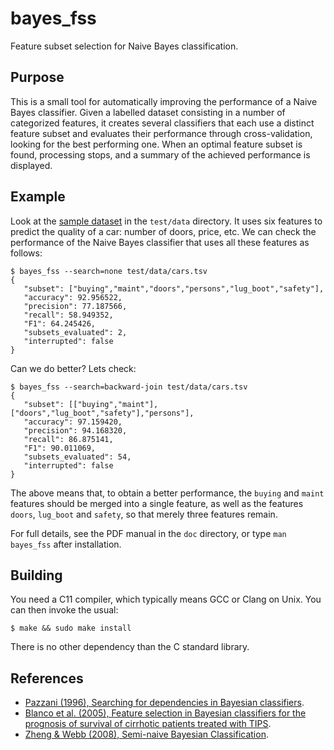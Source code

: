 # bayes_fss

Feature subset selection for Naive Bayes classification.


## Purpose

This is a small tool for automatically improving the performance of a Naive
Bayes classifier. Given a labelled dataset consisting in a number of categorized
features, it creates several classifiers that each use a distinct feature subset
and evaluates their performance through cross-validation, looking for the best
performing one. When an optimal feature subset is found, processing stops, and a
summary of the achieved performance is displayed.


## Example

Look at the [sample
dataset](https://github.com/michaelnmmeyer/bayes_fss/blob/master/test/data/cars.tsv)
in the `test/data` directory. It uses six features to predict the quality of a
car: number of doors, price, etc. We can check the performance of the Naive
Bayes classifier that uses all these features as follows: 

    $ bayes_fss --search=none test/data/cars.tsv
    {
       "subset": ["buying","maint","doors","persons","lug_boot","safety"],
       "accuracy": 92.956522,
       "precision": 77.187566,
       "recall": 58.949352,
       "F1": 64.245426,
       "subsets_evaluated": 2,
       "interrupted": false
    }

Can we do better? Lets check:

    $ bayes_fss --search=backward-join test/data/cars.tsv
    {
       "subset": [["buying","maint"],["doors","lug_boot","safety"],"persons"],
       "accuracy": 97.159420,
       "precision": 94.168320,
       "recall": 86.875141,
       "F1": 90.011069,
       "subsets_evaluated": 54,
       "interrupted": false
    }

The above means that, to obtain a better performance, the `buying` and `maint`
features should be merged into a single feature, as well as the features
`doors`, `lug_boot` and `safety`, so that merely three features remain.

For full details, see the PDF manual in the `doc` directory, or type `man
bayes_fss` after installation.

## Building

You need a C11 compiler, which typically means GCC or Clang on Unix. You can
then invoke the usual:

    $ make && sudo make install

There is no other dependency than the C standard library.

## References

* [Pazzani (1996), Searching for dependencies in Bayesian
  classifiers](http://www.cs.rutgers.edu/~pazzani/Publications/Pazzani-aistats96.pdf).
* [Blanco et al. (2005), Feature selection in Bayesian classifiers for the
  prognosis of survival of cirrhotic patients treated with
  TIPS](http://www.sciencedirect.com/science/article/pii/S153204640500047X).
* [Zheng & Webb (2008), Semi-naive Bayesian
  Classification](http://www.csse.monash.edu/~webb/Files/ZhengWebb08a.pdf).
